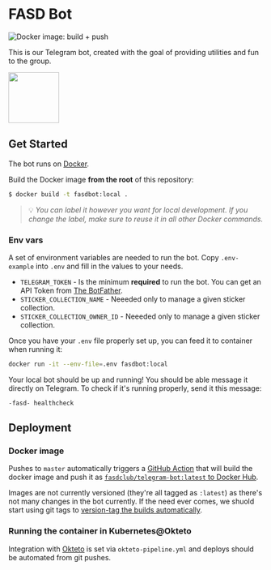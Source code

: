 # FASD Bot

![Docker image: build + push](https://github.com/fasd-club/fasd-bot/workflows/Docker%20image%3A%20build%20+%20push/badge.svg)

This is our Telegram bot, created with the goal of providing utilities and fun to the group.

<img src="https://image.ibb.co/f24syR/3ca6c26c_e812_4e24_b3f6_bd279a2e0cd4.jpg" width="100"/>

## Get Started
The bot runs on [Docker](https://docs.docker.com/engine/install/).

Build the Docker image **from the root** of this repository:

```bash
$ docker build -t fasdbot:local .
```

> :bulb: _You can label it however you want for local development. If you change the label, make sure to reuse it in all other Docker commands._

### Env vars

A set of environment variables are needed to run the bot. Copy `.env-example` into `.env` and fill in the values to your needs.

- `TELEGRAM_TOKEN` - Is the minimum **required** to run the bot. You can get an API Token from [The BotFather](https://t.me/botfather).
- `STICKER_COLLECTION_NAME` - Neeeded only to manage a given sticker collection.
- `STICKER_COLLECTION_OWNER_ID` - Neeeded only to manage a given sticker collection.

Once you have your `.env` file properly set up, you can feed it to container when running it:

```bash
docker run -it --env-file=.env fasdbot:local
```

Your local bot should be up and running! You should be able message it directly on Telegram. To check if it's running properly, send it this message:

```
-fasd- healthcheck
```

## Deployment

### Docker image

Pushes to `master` automatically triggers a [GitHub Action](https://github.com/fasd-club/fasd-bot/actions) that will build the docker image and push it as [`fasdclub/telegram-bot:latest` to Docker Hub](https://hub.docker.com/repository/docker/fasdclub/telegram-bot).

Images are not currently versioned (they're all tagged as `:latest`) as there's not many changes in the bot currently. If the need ever comes, we shuold start using git tags to [version-tag the builds automatically](https://docs.docker.com/ci-cd/github-actions/#push-tagged-versions-to-docker-hub).

### Running the container in Kubernetes@Okteto

Integration with [Okteto](https://cloud.okteto.com) is set via `okteto-pipeline.yml` and deploys should be automated from git pushes.
